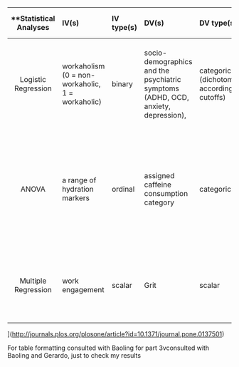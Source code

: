 | **Statistical Analyses	|  IV(s)  |  IV type(s) |  DV(s)  |  DV type(s)  |  Control Var | Control Var type  | Question to be answered | _H0_ | alpha | link to paper **| 
|:----------:|:----------|:------------|:-------------|:-------------|:------------|:------------- |:------------------|:----:|:-------:|:-------|
Logistic Regression	| workaholism (0 = non-workaholic, 1 = workaholic) | binary| socio-demographics and the psychiatric symptoms (ADHD, OCD, anxiety, depression), | categorical (dichotomized according to cutoffs)| demographic variables (age, gender, relationship status, and education). and Work-related variables (work status, position, sector, and gross income) | categorical and scalar | is there a positive association between anxiety, depression, and workaholism | that there will not be a positive association between anxiety, depression, and workaholism | 0.05 | [The Relationships between Workaholism and Symptoms of Psychiatric Disorders](http://journals.plos.org/plosone/article?id=10.1371/journal.pone.0152978) |
ANOVA	| a range of hydration markers | ordinal | assigned caffeine consumption category | categorical | exercise (none), diet (assigned), compliance(assumed total), previous coffee drinking (moderate to high)| binary| What are the effects of coffee consumption against water ingestion across a range of validated hydration assessment techniques| Hydration will be same across caffeine consumption categories as measured by various hydration metrics| 0.05 | [No Evidence of Dehydration with Moderate Daily Coffee Intake](http://journals.plos.org/plosone/article?id=10.1371/journal.pone.0084154) 
Multiple Regression	| work engagement | scalar | Grit| scalar| (model 2)age, sex, income, and education  (Model 3)  orientations to happiness, Big Five traits, and self-control as explanatory variables |Categorical and scalar (1) | Does Grit have a significant positive association with work engagement |Grit does not have a significant positive association with work engagement  |0.05 | [Grit and Work Engagement: A Cross-Sectional Study
](http://journals.plos.org/plosone/article?id=10.1371/journal.pone.0137501)


For table formatting consulted with Baoling
for part 3vconsulted with Baoling and Gerardo, just to check my results 


